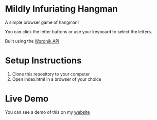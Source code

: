 # Mildly Infuriating Hangman

A simple browser game of hangman! 

You can click the letter buttons or use your keyboard to select the letters. 

Built using the [Wordnik API](https://developer.wordnik.com/)

# Setup Instructions
1. Clone this repository to your computer
2. Open index.html in a browser of your choice

# Live Demo
You can see a demo of this on my [website](https://jordanmaurice.dev/mildly-infuriating-hangman)
